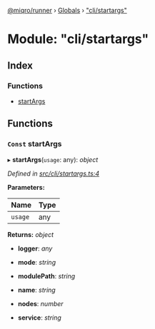 [@miqro/runner](../README.md) › [Globals](../globals.md) › ["cli/startargs"](_cli_startargs_.md)

# Module: "cli/startargs"

## Index

### Functions

* [startArgs](_cli_startargs_.md#const-startargs)

## Functions

### `Const` startArgs

▸ **startArgs**(`usage`: any): *object*

*Defined in [src/cli/startargs.ts:4](https://github.com/claukers/miqro-runner/blob/c5aed02/src/cli/startargs.ts#L4)*

**Parameters:**

Name | Type |
------ | ------ |
`usage` | any |

**Returns:** *object*

* **logger**: *any*

* **mode**: *string*

* **modulePath**: *string*

* **name**: *string*

* **nodes**: *number*

* **service**: *string*
